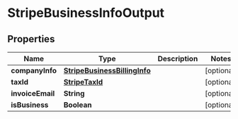 

# StripeBusinessInfoOutput


## Properties

| Name | Type | Description | Notes |
|------------ | ------------- | ------------- | -------------|
|**companyInfo** | [**StripeBusinessBillingInfo**](StripeBusinessBillingInfo.md) |  |  [optional] |
|**taxId** | [**StripeTaxId**](StripeTaxId.md) |  |  [optional] |
|**invoiceEmail** | **String** |  |  [optional] |
|**isBusiness** | **Boolean** |  |  [optional] |



